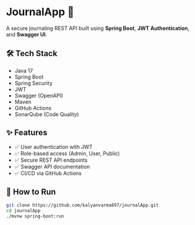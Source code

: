 # JournalApp 📝

A secure journaling REST API built using **Spring Boot**, **JWT Authentication**, and **Swagger UI**.

## 🛠 Tech Stack
- Java 17
- Spring Boot
- Spring Security
- JWT
- Swagger (OpenAPI)
- Maven
- GitHub Actions
- SonarQube (Code Quality)

## ✨ Features
- ✅ User authentication with JWT
- ✅ Role-based access (Admin, User, Public)
- ✅ Secure REST API endpoints
- ✅ Swagger API documentation
- ✅ CI/CD via GitHub Actions

## 🚀 How to Run
```bash
git clone https://github.com/kalyanvarma897/journalApp.git
cd journalApp
./mvnw spring-boot:run
